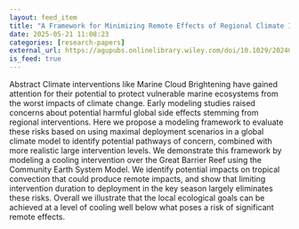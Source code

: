 ```yaml
---
layout: feed_item
title: "A Framework for Minimizing Remote Effects of Regional Climate Interventions: Cooling the Great Barrier Reef Without Teleconnections"
date: 2025-05-21 11:08:23
categories: [research-papers]
external_url: https://agupubs.onlinelibrary.wiley.com/doi/10.1029/2024GL113191?af=R
is_feed: true
---
```


Abstract
Climate interventions like Marine Cloud Brightening have gained attention for their potential to protect vulnerable marine ecosystems from the worst impacts of climate change. Early modeling studies raised concerns about potential harmful global side effects stemming from regional interventions. Here we propose a modeling framework to evaluate these risks based on using maximal deployment scenarios in a global climate model to identify potential pathways of concern, combined with more realistic large intervention levels. We demonstrate this framework by modeling a cooling intervention over the Great Barrier Reef using the Community Earth System Model. We identify potential impacts on tropical convection that could produce remote impacts, and show that limiting intervention duration to deployment in the key season largely eliminates these risks. Overall we illustrate that the local ecological goals can be achieved at a level of cooling well below what poses a risk of significant remote effects.

